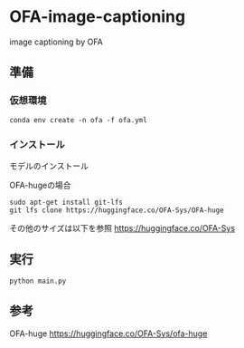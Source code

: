 # OFA-image-captioning
image captioning by OFA

## 準備

### 仮想環境

```
conda env create -n ofa -f ofa.yml
```

### インストール
モデルのインストール

OFA-hugeの場合
```
sudo apt-get install git-lfs
git lfs clone https://huggingface.co/OFA-Sys/OFA-huge
```

その他のサイズは以下を参照
https://huggingface.co/OFA-Sys

## 実行
```
python main.py
```

## 参考

OFA-huge
https://huggingface.co/OFA-Sys/ofa-huge

